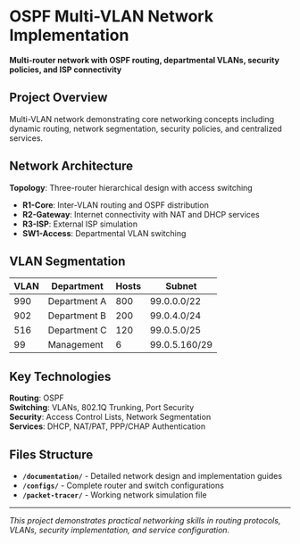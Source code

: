 # OSPF Multi-VLAN Network Implementation

**Multi-router network with OSPF routing, departmental VLANs, security policies, and ISP connectivity**

## Project Overview

Multi-VLAN network demonstrating core networking concepts including dynamic routing, network segmentation, security policies, and centralized services.

## Network Architecture

**Topology**: Three-router hierarchical design with access switching
- **R1-Core**: Inter-VLAN routing and OSPF distribution
- **R2-Gateway**: Internet connectivity with NAT and DHCP services  
- **R3-ISP**: External ISP simulation
- **SW1-Access**: Departmental VLAN switching

## VLAN Segmentation

| VLAN | Department | Hosts | Subnet |
|------|------------|-------|--------|
| 990 | Department A | 800 | 99.0.0.0/22 |
| 902 | Department B | 200 | 99.0.4.0/24 |
| 516 | Department C | 120 | 99.0.5.0/25 |
| 99 | Management | 6 | 99.0.5.160/29 |

## Key Technologies

**Routing**: OSPF  
**Switching**: VLANs, 802.1Q Trunking, Port Security  
**Security**: Access Control Lists, Network Segmentation  
**Services**: DHCP, NAT/PAT, PPP/CHAP Authentication

## Files Structure

- **`/documentation/`** - Detailed network design and implementation guides
- **`/configs/`** - Complete router and switch configurations
- **`/packet-tracer/`** - Working network simulation file

---

*This project demonstrates practical networking skills in routing protocols, VLANs, security implementation, and service configuration.*
